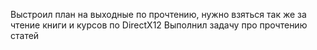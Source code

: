 Выстроил план на выходные по прочтению, нужно взяться так же за чтение книги и курсов по DirectX12
Выполнил задачу про прочтению статей
